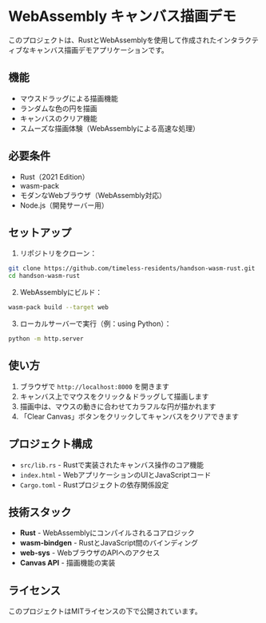 # WebAssembly キャンバス描画デモ

このプロジェクトは、RustとWebAssemblyを使用して作成されたインタラクティブなキャンバス描画デモアプリケーションです。

## 機能

- マウスドラッグによる描画機能
- ランダムな色の円を描画
- キャンバスのクリア機能
- スムーズな描画体験（WebAssemblyによる高速な処理）

## 必要条件

- Rust（2021 Edition）
- wasm-pack
- モダンなWebブラウザ（WebAssembly対応）
- Node.js（開発サーバー用）

## セットアップ

1. リポジトリをクローン：
```bash
git clone https://github.com/timeless-residents/handson-wasm-rust.git
cd handson-wasm-rust
```

2. WebAssemblyにビルド：
```bash
wasm-pack build --target web
```

3. ローカルサーバーで実行（例：using Python）：
```bash
python -m http.server
```

## 使い方

1. ブラウザで `http://localhost:8000` を開きます
2. キャンバス上でマウスをクリック＆ドラッグして描画します
3. 描画中は、マウスの動きに合わせてカラフルな円が描かれます
4. 「Clear Canvas」ボタンをクリックしてキャンバスをクリアできます

## プロジェクト構成

- `src/lib.rs` - Rustで実装されたキャンバス操作のコア機能
- `index.html` - WebアプリケーションのUIとJavaScriptコード
- `Cargo.toml` - Rustプロジェクトの依存関係設定

## 技術スタック

- **Rust** - WebAssemblyにコンパイルされるコアロジック
- **wasm-bindgen** - RustとJavaScript間のバインディング
- **web-sys** - WebブラウザのAPIへのアクセス
- **Canvas API** - 描画機能の実装

## ライセンス

このプロジェクトはMITライセンスの下で公開されています。
